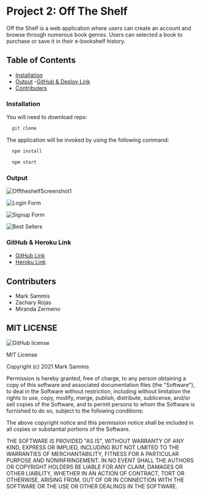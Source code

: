 # Project 2: Off The Shelf

Off the Shelf is a web application where users can create an account and browse through numerous book genres. Users can selected a book to purchase or save it in their e-bookshelf history. 

## Table of Contents 
- [Installation](#installation)
- [Output](#output)
 -[GitHub & Deploy Link](#githubdeploylink)
- [Contributers](#contributers)

### Installation  

You will need to download repo:

```bash
  git clone 
``` 
The application will be invoked by using the following command:

```bash
  npm install 
``` 
```bash
  npm start
```

### Output

![OfftheshelfScreenshot1](https://user-images.githubusercontent.com/87839888/142719315-6aff7114-a841-4d37-ba8e-b9f4ce4ea286.PNG)

![Login Form](https://user-images.githubusercontent.com/87839888/142719349-a9f77ab3-0a94-4547-b92c-d958294cc661.PNG)

![Signup Form](https://user-images.githubusercontent.com/87839888/142719363-46d296f3-243a-4371-9e30-f0b13fb5279c.PNG)

![Best Sellers](https://user-images.githubusercontent.com/87839888/142720623-59f6fef5-1ca5-457c-bbb5-d5722e96d970.PNG)

### GitHub & Heroku Link

* [GitHub Link](https://github.com/mjs-esfsc/SMU-Project-2)
* [Heroku Link]()

## Contributers
* Mark Sammis
* Zachary Rojas
* Miranda Zermeno

## MIT LICENSE 
![GitHub license](https://img.shields.io/badge/license-MIT-ff69b4.svg)

MIT License

Copyright (c) 2021 Mark Sammis

Permission is hereby granted, free of charge, to any person obtaining a copy
of this software and associated documentation files (the "Software"), to deal
in the Software without restriction, including without limitation the rights
to use, copy, modify, merge, publish, distribute, sublicense, and/or sell
copies of the Software, and to permit persons to whom the Software is
furnished to do so, subject to the following conditions:

The above copyright notice and this permission notice shall be included in all
copies or substantial portions of the Software.

THE SOFTWARE IS PROVIDED "AS IS", WITHOUT WARRANTY OF ANY KIND, EXPRESS OR
IMPLIED, INCLUDING BUT NOT LIMITED TO THE WARRANTIES OF MERCHANTABILITY,
FITNESS FOR A PARTICULAR PURPOSE AND NONINFRINGEMENT. IN NO EVENT SHALL THE
AUTHORS OR COPYRIGHT HOLDERS BE LIABLE FOR ANY CLAIM, DAMAGES OR OTHER
LIABILITY, WHETHER IN AN ACTION OF CONTRACT, TORT OR OTHERWISE, ARISING FROM,
OUT OF OR IN CONNECTION WITH THE SOFTWARE OR THE USE OR OTHER DEALINGS IN THE
SOFTWARE.
